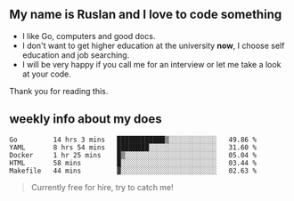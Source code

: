 ## My name is Ruslan and I love to code something

- I like Go, computers and good docs.
- I don't want to get higher education at the university **now**, I choose self education and job searching.
- I will be very happy if you call me for an interview or let me take a look at your code.

Thank you for reading this.

## weekly info about my does
<!--START_SECTION:waka-->
```text
Go         14 hrs 3 mins   ████████████▒░░░░░░░░░░░░   49.86 % 
YAML       8 hrs 54 mins   ████████░░░░░░░░░░░░░░░░░   31.60 % 
Docker     1 hr 25 mins    █▒░░░░░░░░░░░░░░░░░░░░░░░   05.04 % 
HTML       58 mins         █░░░░░░░░░░░░░░░░░░░░░░░░   03.44 % 
Makefile   44 mins         ▓░░░░░░░░░░░░░░░░░░░░░░░░   02.63 % 
```
<!--END_SECTION:waka-->

> Currently free for hire, try to catch me!
